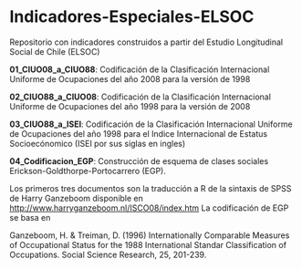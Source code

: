 # Indicadores-Especiales-ELSOC
Repositorio con indicadores construidos a partir del Estudio Longitudinal Social de Chile (ELSOC)

**01_CIUO08_a_CIUO88**: Codificación de la Clasificación Internacional Uniforme de Ocupaciones del año 2008 para la versión de 1998

**02_CIUO88_a_CIUO08**: Codificación de la Clasificación Internacional Uniforme de Ocupaciones del año 1998 para la versión de 2008

**03_CIUO88_a_ISEI**: Codificación de la Clasificación Internacional Uniforme de Ocupaciones del año 1998 para el Indice Internacional de Estatus Socioecónomico (ISEI por sus siglas en ingles)

**04_Codificacion_EGP**: Construcción de esquema de clases sociales Erickson-Goldthorpe-Portocarrero (EGP).

Los primeros tres documentos son la traducción a R de la sintaxis de SPSS de Harry Ganzeboom disponible en http://www.harryganzeboom.nl/ISCO08/index.htm
La codificación de EGP se basa en

Ganzeboom, H. & Treiman, D. (1996) Internationally Comparable Measures of Occupational Status for the 1988 International Standar Classification of Occupations. Social Science Research, 25, 201-239.

